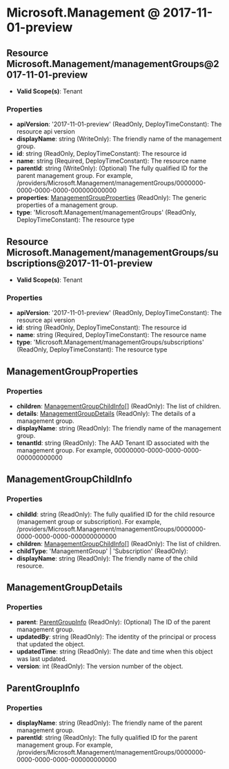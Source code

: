 # Microsoft.Management @ 2017-11-01-preview

## Resource Microsoft.Management/managementGroups@2017-11-01-preview
* **Valid Scope(s)**: Tenant
### Properties
* **apiVersion**: '2017-11-01-preview' (ReadOnly, DeployTimeConstant): The resource api version
* **displayName**: string (WriteOnly): The friendly name of the management group.
* **id**: string (ReadOnly, DeployTimeConstant): The resource id
* **name**: string (Required, DeployTimeConstant): The resource name
* **parentId**: string (WriteOnly): (Optional) The fully qualified ID for the parent management group.  For example, /providers/Microsoft.Management/managementGroups/0000000-0000-0000-0000-000000000000
* **properties**: [ManagementGroupProperties](#managementgroupproperties) (ReadOnly): The generic properties of a management group.
* **type**: 'Microsoft.Management/managementGroups' (ReadOnly, DeployTimeConstant): The resource type

## Resource Microsoft.Management/managementGroups/subscriptions@2017-11-01-preview
* **Valid Scope(s)**: Tenant
### Properties
* **apiVersion**: '2017-11-01-preview' (ReadOnly, DeployTimeConstant): The resource api version
* **id**: string (ReadOnly, DeployTimeConstant): The resource id
* **name**: string (Required, DeployTimeConstant): The resource name
* **type**: 'Microsoft.Management/managementGroups/subscriptions' (ReadOnly, DeployTimeConstant): The resource type

## ManagementGroupProperties
### Properties
* **children**: [ManagementGroupChildInfo](#managementgroupchildinfo)[] (ReadOnly): The list of children.
* **details**: [ManagementGroupDetails](#managementgroupdetails) (ReadOnly): The details of a management group.
* **displayName**: string (ReadOnly): The friendly name of the management group.
* **tenantId**: string (ReadOnly): The AAD Tenant ID associated with the management group. For example, 00000000-0000-0000-0000-000000000000

## ManagementGroupChildInfo
### Properties
* **childId**: string (ReadOnly): The fully qualified ID for the child resource (management group or subscription).  For example, /providers/Microsoft.Management/managementGroups/0000000-0000-0000-0000-000000000000
* **children**: [ManagementGroupChildInfo](#managementgroupchildinfo)[] (ReadOnly): The list of children.
* **childType**: 'ManagementGroup' | 'Subscription' (ReadOnly):
* **displayName**: string (ReadOnly): The friendly name of the child resource.

## ManagementGroupDetails
### Properties
* **parent**: [ParentGroupInfo](#parentgroupinfo) (ReadOnly): (Optional) The ID of the parent management group.
* **updatedBy**: string (ReadOnly): The identity of the principal or process that updated the object.
* **updatedTime**: string (ReadOnly): The date and time when this object was last updated.
* **version**: int (ReadOnly): The version number of the object.

## ParentGroupInfo
### Properties
* **displayName**: string (ReadOnly): The friendly name of the parent management group.
* **parentId**: string (ReadOnly): The fully qualified ID for the parent management group.  For example, /providers/Microsoft.Management/managementGroups/0000000-0000-0000-0000-000000000000

